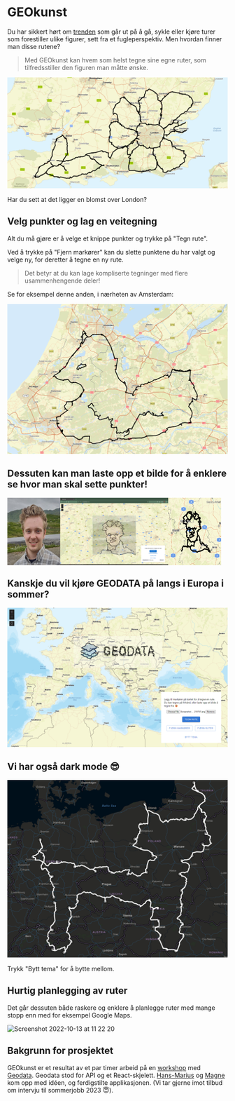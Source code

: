 # GEOkunst

Du har sikkert hørt om [trenden](https://www.aftenposten.no/amagasinet/i/0ne9LB/de-lager-kunst-med-en-treningsapp) som går ut på å gå, sykle eller kjøre turer som forestiller ulike figurer, sett fra et fugleperspektiv. Men hvordan finner man disse rutene?

> Med GEOkunst kan hvem som helst tegne sine egne ruter, som tilfredsstiller den figuren man måtte ønske.

![flower](assets/flower.png)

Har du sett at det ligger en blomst over London?

## Velg punkter og lag en veitegning

Alt du må gjøre er å velge et knippe punkter og trykke på "Tegn rute".

Ved å trykke på "Fjern markører" kan du slette punktene du har valgt og velge ny, for deretter å tegne en ny rute.

> Det betyr at du kan lage kompliserte tegninger med flere usammenhengende deler!

Se for eksempel denne anden, i nærheten av Amsterdam:

![duck](assets/duck.png)

## Dessuten kan man laste opp et bilde for å enklere se hvor man skal sette punkter!

<div style="display: flex; flex-direction: row;">
  <img src="assets/hm0.png" width="24%">
  <img src="assets/hm1.png" width="49%">
  <img src="assets/hm2.png" width="24%">
</div>

## Kanskje du vil kjøre GEODATA på langs i Europa i sommer?

![geodata](assets/geodata.png)

## Vi har også dark mode 😎

![europe cat](assets/europe_cat.png)

Trykk "Bytt tema" for å bytte mellom.

## Hurtig planlegging av ruter

Det går dessuten både raskere og enklere å planlegge ruter med mange stopp enn med for eksempel Google Maps.

<img width="756" alt="Screenshot 2022-10-13 at 11 22 20" src="https://user-images.githubusercontent.com/47254808/195557773-e12bc301-d35b-425c-97b9-d4c0a9d90880.png">

## Bakgrunn for prosjektet

GEOkunst er et resultat av et par timer arbeid på en [workshop](https://abakus.no/events/3249) med [Geodata](https://www.geodata.no/). Geodata stod for API og et React-skjelett. [Hans-Marius](https://github.com/hansmariusoveras) og [Magne](https://github.com/magnetenstad) kom opp med idéen, og ferdigstilte applikasjonen. (Vi tar gjerne imot tilbud om intervju til sommerjobb 2023 😇).

